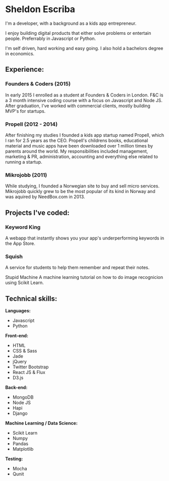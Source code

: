 # Sheldon Escriba
I'm a developer, with a background as a kids app entrepreneur.

I enjoy building digital products that either solve problems or entertain people. Preferrably in Javascript or Python.

I'm self driven, hard working and easy going. I also hold a bachelors degree in economics.

## Experience:
### Founders & Coders (2015)
In early 2015 I enrolled as a student at Founders & Coders in London. F&C is a 3 month intensive coding course with a focus on Javascript and Node JS. After graduation, I've worked with commercial clients, mostly building MVP's for startups.

### Propell (2012 - 2014)
After finishing my studies I founded a kids app startup named Propell, which I ran for 2.5 years as the CEO. Propell's childrens books, educational material and music apps have been downloaded over 1 million times by parents around the world. My responsibilities included management, marketing & PR, administration, accounting and everything else related to running a startup.

### Mikrojobb (2011)
While studying, I founded a Norwegian site to buy and sell micro services. Mikrojobb quickly grew to be the most popular of its kind in Norway and was aquired by NeedBox.com in 2013.

## Projects I've coded:
### Keyword King
A webapp that instantly shows you your app's underperforming keywords in the App Store.

### Squish
A service for students to help them remember and repeat their notes.

Stupid Machine
A machine learning tutorial on how to do image recognicion using Scikit Learn.

## Technical skills:

**Languages:**

* Javascript
* Python

**Front-end:**

* HTML
* CSS & Sass
* Jade
* jQuery
* Twitter Bootstrap
* React JS & Flux
* D3.js

**Back-end:**

* MongoDB
* Node JS
* Hapi
* Django

**Machine Learning / Data Science:**

* Scikit Learn
* Numpy
* Pandas
* Matplotlib

**Testing:**

* Mocha
* Qunit
